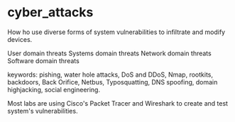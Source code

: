 # cyber_attacks
How ho use diverse forms of system vulnerabilities to infiltrate and modify devices.

User domain threats
Systems domain threats
Network domain threats
Software domain threats

keywords: pishing, water hole attacks, DoS and DDoS, Nmap, rootkits, backdoors, Back Orifice, Netbus, Typosquatting, DNS spoofing, domain highjacking, social engineering.


Most labs are using Cisco's Packet Tracer and Wireshark to create and test system's vulnerabilities.
